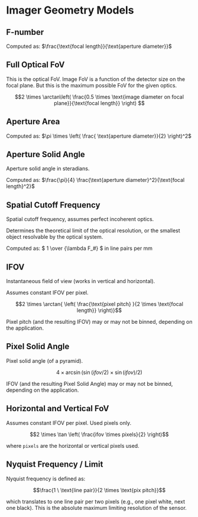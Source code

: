 # Imager Geometry Models

## F-number

Computed as: $\frac{\text{focal length}}{\text{aperture diameter}}$

## Full Optical FoV

This is the optical FoV. Image FoV is a function of the detector size on the focal plane. But this is the maximum possible FoV for the given optics.

$$2 \times \arctan\left( \frac{0.5 \times \text{image diameter on focal plane}}{\text{focal length}} \right) $$

## Aperture Area

Computed as: $\pi \times \left( \frac{ \text{aperture diameter}}{2} \right)^2$

## Aperture Solid Angle

Aperture solid angle in steradians.

Computed as: $\frac{\pi}{4} \frac{\text{aperture diameter}^2}{\text{focal length}^2}$

## Spatial Cutoff Frequency

Spatial cutoff frequency, assumes perfect incoherent optics.

Determines the theoretical limit of the optical resolution, or the smallest object resolvable by the optical
system.

Computed as: $ 1 \over {\lambda F_\#} $ in line pairs per mm

## IFOV

Instantaneous field of view (works in vertical and horizontal).

Assumes constant IFOV per pixel.

$$2 \times \arctan{ \left( \frac{\text{pixel pitch} }{2 \times \text{focal length}} \right)}$$

Pixel pitch (and the resulting IFOV) may or may not be binned, depending on the application.

## Pixel Solid Angle

Pixel solid angle (of a pyramid).

$$4 \times \arcsin \left(\sin(ifov / 2) \times \sin(ifov) / 2 \right) $$

IFOV (and the resulting Pixel Solid Angle) may or may not be binned, depending on the application.

## Horizontal and Vertical FoV

Assumes constant IFOV per pixel. Used pixels only.

$$2 \times \tan \left( \frac{ifov \times pixels}{2} \right)$$

where `pixels` are the horizontal or vertical pixels used.

## Nyquist Frequency / Limit

Nyquist frequency is defined as: 

$$\frac{1 \ \text{line pair}}{2 \times \text{pix pitch}}$$

which translates to one line pair per two pixels (e.g., one pixel white, next one black). This is the absolute maximum limiting resolution of the sensor.

